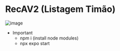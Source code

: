 # RecAV2 (Listagem Timão)

![image](https://github.com/vanysai/RecAV2/assets/99412036/114798ec-3e8d-4179-a59d-5b1647592486)

- Important
  - npm i (install node modules)
  - npx expo start
